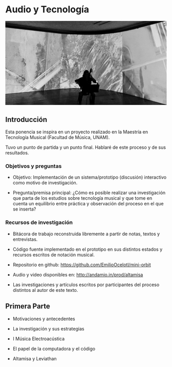 
# Audio y Tecnología

![portada](https://github.com/EmilioOcelotl/audioTecnologiaCCD/blob/master/img/altamisa2.png)

## Introducción

Esta ponencia se inspira en un proyecto realizado en la Maestría en Tecnología Musical (Facultad de Música, UNAM).

Tuvo un punto de partida y un punto final. Hablaré de este proceso y de sus resultados. 

### Objetivos y preguntas

- Objetivo: Implementación de un sistema/prototipo (discusión) interactivo como motivo de investigación. 

- Pregunta/premisa principal: ¿Cómo es posible realizar una investigación que parta de los estudios sobre tecnologı́a musical y que tome en cuenta un equilibrio entre práctica y observación del proceso en el que se inserta?

### Recursos de investigación

- Bitácora de trabajo reconstruida libremente a partir de notas, textos y entrevistas.

- Código fuente implementado en el prototipo en sus distintos estados y recursos escritos de notación musical.
 
- Repositorio en github: https://github.com/EmilioOcelotl/mini-orbit

- Audio y video disponibles en: http://andamio.in/prod/altamisa

- Las investigaciones y artı́culos escritos por participantes del proceso distintos al autor de este texto.

## Primera Parte

- Motivaciones y antecedentes

- La investigación y sus estrategias

- I Música Electroacústica

- El papel de la computadora y el código

- Altamisa y Leviathan

